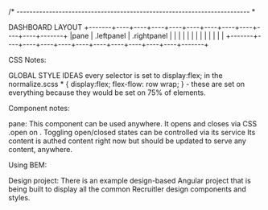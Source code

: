 /* ------------------------------------------------------------------------ *

DASHBOARD LAYOUT
+-------+----+----+----+----+----+----+----+----+----+----+-------+
|pane |       .leftpanel       |          .rightpanel      |
|            |                        |                           |
|            |                        |                           |
|            |                        |                           |
+-------+----+----+----+----+----+----+----+----+----+----+-------+

    
CSS Notes:

GLOBAL STYLE IDEAS
every selector is set to display:flex; in the normalize.scss * { display:flex; flex-flow: row wrap; }
    - these are set on everything because they would be set on 75% of elements.







Component notes:

pane:
    This component can be used anywhere. It opens and closes via CSS .open on <app-root>.
    Toggling open/closed states can be controlled via its service
    Its content is authed content right now but should be updated to serve any content, anywhere.







Using BEM:



Design project:
    There is an example design-based Angular project that is being built to display all the common Recruitler design components and styles. 




